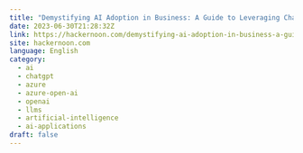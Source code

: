 ```yaml
---
title: "Demystifying AI Adoption in Business: A Guide to Leveraging ChatGPT Technologies With Azure & Google"
date: 2023-06-30T21:28:32Z
link: https://hackernoon.com/demystifying-ai-adoption-in-business-a-guide-to-leveraging-chatgpt-technologies-with-azure-and-google?source=rss&utm_medium=RSS&utm_source=news.12bit.vn
site: hackernoon.com
language: English
category:
  - ai
  - chatgpt
  - azure
  - azure-open-ai
  - openai
  - llms
  - artificial-intelligence
  - ai-applications
draft: false
---
```

